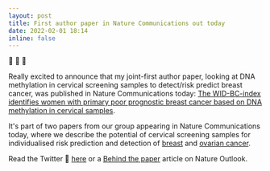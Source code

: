 ```yaml
---
layout: post
title: First author paper in Nature Communications out today
date: 2022-02-01 18:14
inline: false
---
```


:tada: :tada: :tada: 

Really excited to announce that my joint-first author paper, looking at DNA methylation in cervical screening samples to detect/risk predict breast cancer, was published in Nature Communications today: [The WID-BC-index identifies women with primary poor prognostic breast cancer based on DNA methylation in cervical samples](https://www.nature.com/articles/s41467-021-27918-w).

It's part of two papers from our group appearing in Nature Communications today, where we describe the potential of cervical screening samples for individualised risk prediction and detection of [breast](https://www.nature.com/articles/s41467-021-27918-w) and [ovarian cancer](https://www.nature.com/articles/s41467-021-27918-w).

Read the Twitter 🧵 [here](https://twitter.com/chiara_herzog/status/1488568102245785609) or a [Behind the paper](https://cancercommunity.nature.com/posts/harnessing-the-epigenetic-footprint-to-detect-breast-and-ovarian-cancer-using-cervical-samples) article on Nature Outlook.
